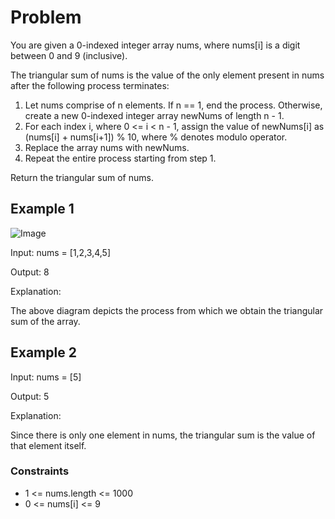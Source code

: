 # Problem

You are given a 0-indexed integer array nums, where nums[i] is a digit between 0 and 9 (inclusive).

The triangular sum of nums is the value of the only element present in nums after the following process terminates:
  
1. Let nums comprise of n elements. If n == 1, end the process. Otherwise, create a new 0-indexed integer array newNums of length n - 1.
2. For each index i, where 0 <= i < n - 1, assign the value of newNums[i] as (nums[i] + nums[i+1]) % 10, where % denotes modulo operator.
3. Replace the array nums with newNums.
4. Repeat the entire process starting from step 1.

Return the triangular sum of nums.

## Example 1

![Image](https://assets.leetcode.com/uploads/2022/02/22/ex1drawio.png)

Input: nums = [1,2,3,4,5]

Output: 8

Explanation:

The above diagram depicts the process from which we obtain the triangular sum of the array.

## Example 2

Input: nums = [5]

Output: 5

Explanation:

Since there is only one element in nums, the triangular sum is the value of that element itself.
 
### Constraints

- 1 <= nums.length <= 1000
- 0 <= nums[i] <= 9
